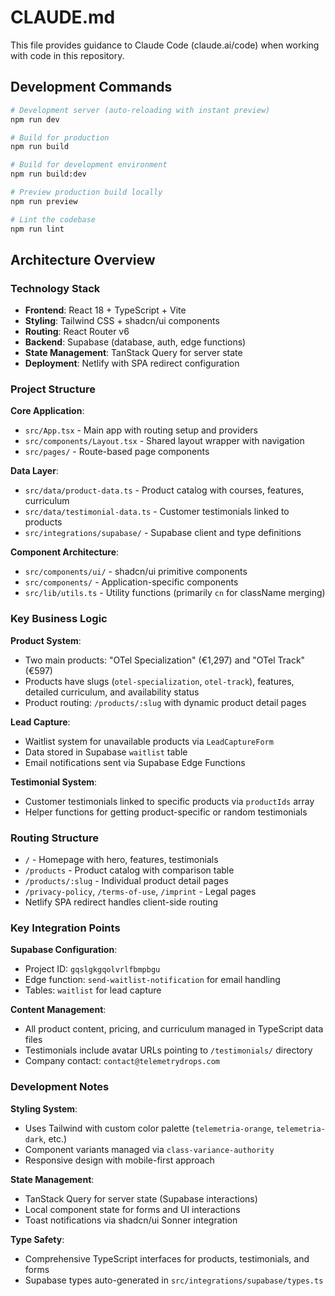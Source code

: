# CLAUDE.md

This file provides guidance to Claude Code (claude.ai/code) when working with code in this repository.

## Development Commands

```bash
# Development server (auto-reloading with instant preview)
npm run dev

# Build for production
npm run build

# Build for development environment
npm run build:dev

# Preview production build locally
npm run preview

# Lint the codebase
npm run lint
```

## Architecture Overview

### Technology Stack
- **Frontend**: React 18 + TypeScript + Vite
- **Styling**: Tailwind CSS + shadcn/ui components
- **Routing**: React Router v6
- **Backend**: Supabase (database, auth, edge functions)
- **State Management**: TanStack Query for server state
- **Deployment**: Netlify with SPA redirect configuration

### Project Structure

**Core Application**:
- `src/App.tsx` - Main app with routing setup and providers
- `src/components/Layout.tsx` - Shared layout wrapper with navigation
- `src/pages/` - Route-based page components

**Data Layer**:
- `src/data/product-data.ts` - Product catalog with courses, features, curriculum
- `src/data/testimonial-data.ts` - Customer testimonials linked to products
- `src/integrations/supabase/` - Supabase client and type definitions

**Component Architecture**:
- `src/components/ui/` - shadcn/ui primitive components
- `src/components/` - Application-specific components
- `src/lib/utils.ts` - Utility functions (primarily `cn` for className merging)

### Key Business Logic

**Product System**:
- Two main products: "OTel Specialization" (€1,297) and "OTel Track" (€597)
- Products have slugs (`otel-specialization`, `otel-track`), features, detailed curriculum, and availability status
- Product routing: `/products/:slug` with dynamic product detail pages

**Lead Capture**:
- Waitlist system for unavailable products via `LeadCaptureForm`
- Data stored in Supabase `waitlist` table
- Email notifications sent via Supabase Edge Functions

**Testimonial System**:
- Customer testimonials linked to specific products via `productIds` array
- Helper functions for getting product-specific or random testimonials

### Routing Structure
- `/` - Homepage with hero, features, testimonials
- `/products` - Product catalog with comparison table
- `/products/:slug` - Individual product detail pages
- `/privacy-policy`, `/terms-of-use`, `/imprint` - Legal pages
- Netlify SPA redirect handles client-side routing

### Key Integration Points

**Supabase Configuration**:
- Project ID: `gqslgkgqolvrlfbmpbgu`
- Edge function: `send-waitlist-notification` for email handling
- Tables: `waitlist` for lead capture

**Content Management**:
- All product content, pricing, and curriculum managed in TypeScript data files
- Testimonials include avatar URLs pointing to `/testimonials/` directory
- Company contact: `contact@telemetrydrops.com`

### Development Notes

**Styling System**:
- Uses Tailwind with custom color palette (`telemetria-orange`, `telemetria-dark`, etc.)
- Component variants managed via `class-variance-authority`
- Responsive design with mobile-first approach

**State Management**:
- TanStack Query for server state (Supabase interactions)
- Local component state for forms and UI interactions
- Toast notifications via shadcn/ui Sonner integration

**Type Safety**:
- Comprehensive TypeScript interfaces for products, testimonials, and forms
- Supabase types auto-generated in `src/integrations/supabase/types.ts`